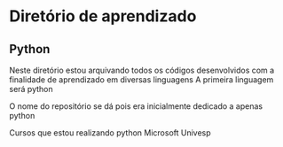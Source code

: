 Diretório de aprendizado
========================

Python
------
Neste diretório estou arquivando todos os códigos desenvolvidos com a finalidade de aprendizado em diversas linguagens
A primeira linguagem será python

O nome do repositório se dá pois era inicialmente dedicado a apenas python

Cursos que estou realizando
    python
        Microsoft
        Univesp
